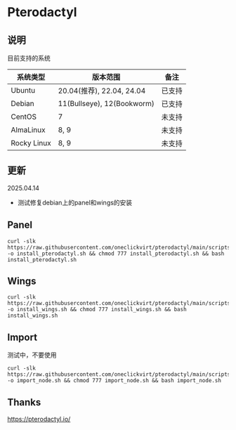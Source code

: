 # Pterodactyl

## 说明

目前支持的系统

| 系统类型    | 版本范围                    | 备注         |
|-------------|----------------------------|--------------|
| Ubuntu      | 20.04(推荐), 22.04, 24.04  | 已支持       |
| Debian      | 11(Bullseye), 12(Bookworm) | 已支持       |
| CentOS      | 7                          | 未支持       |
| AlmaLinux   | 8, 9                       | 未支持       |
| Rocky Linux | 8, 9                       | 未支持       |

## 更新

2025.04.14

- 测试修复debian上的panel和wings的安装

## Panel

```shell
curl -slk https://raw.githubusercontent.com/oneclickvirt/pterodactyl/main/scripts/install_pterodactyl.sh -o install_pterodactyl.sh && chmod 777 install_pterodactyl.sh && bash install_pterodactyl.sh
```

## Wings

```shell
curl -slk https://raw.githubusercontent.com/oneclickvirt/pterodactyl/main/scripts/install_wings.sh -o install_wings.sh && chmod 777 install_wings.sh && bash install_wings.sh
```

## Import

测试中，不要使用

```
curl -slk https://raw.githubusercontent.com/oneclickvirt/pterodactyl/main/scripts/import_node.sh -o import_node.sh && chmod 777 import_node.sh && bash import_node.sh
```

## Thanks

https://pterodactyl.io/
